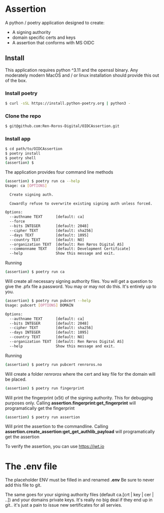 # Assertion

A python / poetry application designed to create:

- A signing authority
- domain specific certs and keys
- A assertion that conforms with MS OIDC


## Install

This application requires python ^3.11 and the openssl binary.
Any moderately modern MacOS and / or linux installation should provide this out of the box.

### Install poetry

```sh
$ curl -sSL https://install.python-poetry.org | python3 -
```

### Clone the repo

```sh
$ git@github.com:Ren-Roros-Digital/OIDCAssertion.git
```

### Install app

```sh
$ cd path/to/OIDCAssertion
$ poetry install
$ poetry shell
(assertion) $
```

The application provides four command line methods

```sh
(assertion) $ poetry run ca --help
Usage: ca [OPTIONS]

  Create signing auth.

  Cowardly refuse to overwrite existing signing auth unless forced.

Options:
  --authname TEXT      [default: ca]
  --force
  --bits INTEGER       [default: 2048]
  --cipher TEXT        [default: sha256]
  --days TEXT          [default: 1095]
  --country TEXT       [default: NO]
  --organization TEXT  [default: Ren Røros Digital AS]
  --commonname TEXT    [default: Development Certificate]
  --help               Show this message and exit.
```
Running 
```sh
(assertion) $ poetry run ca
```
Will create all necessary signing authority files. You will get a question to give the .pfx file a password.
You may or may not do this. It's entirely up to you.

```sh
(assertion) $ poetry run pubcert --help
Usage: pubcert [OPTIONS] DOMAIN

Options:
  --authname TEXT      [default: ca]
  --bits INTEGER       [default: 2048]
  --cipher TEXT        [default: sha256]
  --days INTEGER       [default: 1095]
  --country TEXT       [default: NO]
  --organization TEXT  [default: Ren Røros Digital AS]
  --help               Show this message and exit.
  ```
  Running
  ```sh
  (assertion) $ poetry run pubcert renroros.no
  ```
Will create a folder *renroros* where the cert and key file for the domain will be placed.

```sh
(assertion) $ poetry run fingerprint
```
Will print the fingerprint (x5t) of the signing authority. This for debugging purposes only.
Calling **assertion.fingerprint:get_fingerprint** will programatically get the fingerprint

```sh
(assertion) $ poetry run assertion
```
Will print the assertion to the commandline.
Calling **assertion.create_assertion:get_get_authlib_payload** will programatically get the assertion 

To verify the assertion, you can use https://jwt.io

# The .env file

The placeholder ENV must be filled in and renamed **.env**
Be sure to never add this file to git.

The same goes for your signing authority files (default ca.[crt | key | cer | ..]) and 
your domains private keys. It's really no big deal if they end up in git.. it's just a pain to issue new
sertificates for all servies.


